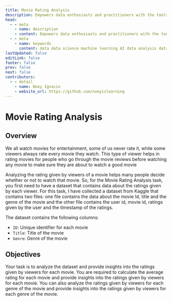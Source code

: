 ```yaml
---
title: Movie Rating Analysis
description: Empowers data enthusiasts and practitioners with the tools and knowledge to unlock the potential of data.
head:
  - - meta
    - name: description
    - content: Empowers data enthusiasts and practitioners with the tools and knowledge to unlock the potential of data.
  - - meta
    - name: keywords
      content: data data science machine learning AI data analysis data-driven data enthusiasts data practitioners
lastUpdated: false
editLink: false
footer: false
prev: false
next: false
contributors:
  - - detail
    - name: Noey Ignacio
    - website_url: https://github.com/noeyislearning
---
```


# Movie Rating Analysis

<DownloadBadge githubURL=""></DownloadBadge>

## Overview

We all watch movies for entertainment, some of us never rate it, while some viewers always rate every movie they watch. This type of viewer helps in rating movies for people who go through the movie reviews before watching any movie to make sure they are about to watch a good movie

Analyzing the rating given by viewers of a movie helps many people decide whether or not to watch that movie. So, for the Movie Rating Analysis task, you first need to have a dataset that contains data about the ratings given by each viewer. For this task, I have collected a dataset from Kaggle that contains two files: one file contains the data about the movie Id, title and the genre of the movie and the other file contains the user id, movie id, ratings given by the user and the timestamp of the ratings.

The dataset contains the following columns:

- `ID`: Unique identifier for each movie
- `Title`: Title of the movie
- `Genre`: Genre of the movie

## Objectives

Your task is to analyze the dataset and provide insights into the ratings given by viewers for each movie. You are required to calculate the average rating for each movie and provide insights into the ratings given by viewers for each movie. You can also analyze the ratings given by viewers for each genre of the movie and provide insights into the ratings given by viewers for each genre of the movie.

